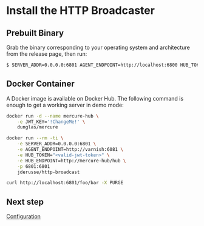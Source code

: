 # Install the HTTP Broadcaster

## Prebuilt Binary

Grab the binary corresponding to your operating system and architecture from
the release page, then run:

```bash
$ SERVER_ADDR=0.0.0.0:6801 AGENT_ENDPOINT=http://localhost:6800 HUB_TOKEN=<valid-jwt-token> HUB_ENDPOINT=https://example.com/hub http-broadcast
```
## Docker Container

A Docker image is available on Docker Hub. The following command is enough to
get a working server in demo mode:

```bash
docker run -d --name mercure-hub \
    -e JWT_KEY='!ChangeMe!' \
    dunglas/mercure

docker run --rm -ti \
    -e SERVER_ADDR=0.0.0.0:6801 \
    -e AGENT_ENDPOINT=http://varnish:6081 \
    -e HUB_TOKEN="<valid-jwt-token>" \
    -e HUB_ENDPOINT=http://mercure-hub/hub \
    -p 6801:6801
    jderusse/http-broadcast

curl http://localhost:6801/foo/bar -X PURGE
```

## Next step

[Configuration](configuration.md)
